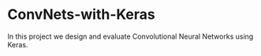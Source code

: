 # ConvNets-with-Keras
In this project we design and evaluate Convolutional Neural Networks using Keras.
